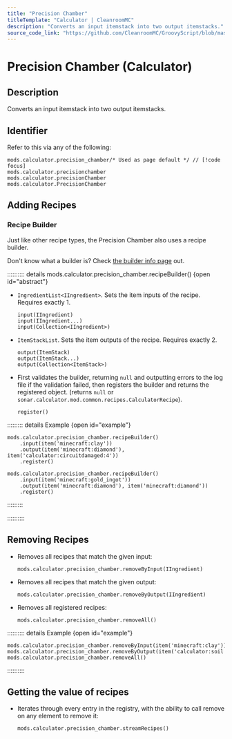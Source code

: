 ```yaml
---
title: "Precision Chamber"
titleTemplate: "Calculator | CleanroomMC"
description: "Converts an input itemstack into two output itemstacks."
source_code_link: "https://github.com/CleanroomMC/GroovyScript/blob/master/src/main/java/com/cleanroommc/groovyscript/compat/mods/calculator/PrecisionChamber.java"
---
```


# Precision Chamber (Calculator)

## Description

Converts an input itemstack into two output itemstacks.

## Identifier

Refer to this via any of the following:

```groovy:no-line-numbers {1}
mods.calculator.precision_chamber/* Used as page default */ // [!code focus]
mods.calculator.precisionchamber
mods.calculator.precisionChamber
mods.calculator.PrecisionChamber
```


## Adding Recipes

### Recipe Builder

Just like other recipe types, the Precision Chamber also uses a recipe builder.

Don't know what a builder is? Check [the builder info page](../../introduction/builder.md) out.

:::::::::: details mods.calculator.precision_chamber.recipeBuilder() {open id="abstract"}
- `IngredientList<IIngredient>`. Sets the item inputs of the recipe. Requires exactly 1.

    ```groovy:no-line-numbers
    input(IIngredient)
    input(IIngredient...)
    input(Collection<IIngredient>)
    ```

- `ItemStackList`. Sets the item outputs of the recipe. Requires exactly 2.

    ```groovy:no-line-numbers
    output(ItemStack)
    output(ItemStack...)
    output(Collection<ItemStack>)
    ```

- First validates the builder, returning `null` and outputting errors to the log file if the validation failed, then registers the builder and returns the registered object. (returns `null` or `sonar.calculator.mod.common.recipes.CalculatorRecipe`).

    ```groovy:no-line-numbers
    register()
    ```

::::::::: details Example {open id="example"}
```groovy:no-line-numbers
mods.calculator.precision_chamber.recipeBuilder()
    .input(item('minecraft:clay'))
    .output(item('minecraft:diamond'), item('calculator:circuitdamaged:4'))
    .register()

mods.calculator.precision_chamber.recipeBuilder()
    .input(item('minecraft:gold_ingot'))
    .output(item('minecraft:diamond'), item('minecraft:diamond'))
    .register()
```

:::::::::

::::::::::

## Removing Recipes

- Removes all recipes that match the given input:

    ```groovy:no-line-numbers
    mods.calculator.precision_chamber.removeByInput(IIngredient)
    ```

- Removes all recipes that match the given output:

    ```groovy:no-line-numbers
    mods.calculator.precision_chamber.removeByOutput(IIngredient)
    ```

- Removes all registered recipes:

    ```groovy:no-line-numbers
    mods.calculator.precision_chamber.removeAll()
    ```

:::::::::: details Example {open id="example"}
```groovy:no-line-numbers
mods.calculator.precision_chamber.removeByInput(item('minecraft:clay'))
mods.calculator.precision_chamber.removeByOutput(item('calculator:soil'))
mods.calculator.precision_chamber.removeAll()
```

::::::::::

## Getting the value of recipes

- Iterates through every entry in the registry, with the ability to call remove on any element to remove it:

    ```groovy:no-line-numbers
    mods.calculator.precision_chamber.streamRecipes()
    ```
